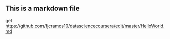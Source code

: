 ## This is a markdown file
get https://github.com/fjcramos10/datasciencecoursera/edit/master/HelloWorld.md
